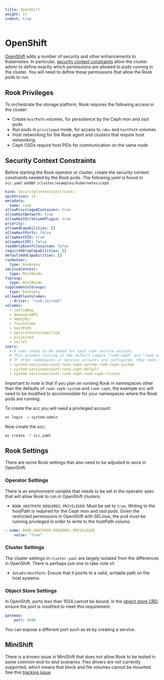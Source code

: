 ```yaml
---
title: OpenShift
weight: 17
indent: true
---
```


# OpenShift

[OpenShift](https://www.openshift.com/) adds a number of security and other enhancements to Kubernetes. In particular, [security context constraints](https://blog.openshift.com/understanding-service-accounts-sccs/) allow the cluster admin to define exactly which permissions are allowed to pods running in the cluster. You will need to define those permissions that allow the Rook pods to run. 

## Rook Privileges

To orchestrate the storage platform, Rook requires the following access in the cluster:
- Create `hostPath` volumes, for persistence by the Ceph mon and osd pods
- Run pods in `privileged` mode, for access to `/dev` and `hostPath` volumes
- Host networking for the Rook agent and clusters that require host networking
- Ceph OSDs require host PIDs for communication on the same node

## Security Context Constraints

Before starting the Rook operator or cluster, create the security context constraints needed by the Rook pods. The following yaml is found in `scc.yaml` under `/cluster/examples/kubernetes/ceph`.

```yaml
kind: SecurityContextConstraints
apiVersion: v1
metadata:
  name: rook
allowPrivilegedContainer: true
allowHostNetwork: true
allowHostDirVolumePlugin: true
priority: 
allowedCapabilities: []
allowHostPorts: false
allowHostPID: true
allowHostIPC: false
readOnlyRootFilesystem: false
requiredDropCapabilities: []
defaultAddCapabilities: []
runAsUser:
  type: RunAsAny
seLinuxContext:
  type: MustRunAs
fsGroup:
  type: MustRunAs
supplementalGroups:
  type: RunAsAny
allowedFlexVolumes: 
  - driver: "rook.io/rook"
volumes:
  - configMap
  - downwardAPI
  - emptyDir
  - flexVolume
  - hostPath
  - persistentVolumeClaim
  - projected
  - secret
users:
  # A user needs to be added for each rook service account. 
  # This assumes running in the default sample "rook-ceph" and "rook-ceph-system" namespaces.
  # If other namespaces or service accounts are configured, they need to be updated here.
  - system:serviceaccount:rook-ceph-system:rook-ceph-system
  - system:serviceaccount:rook-ceph:default
  - system:serviceaccount:rook-ceph:rook-ceph-cluster
```

Important to note is that if you plan on running Rook in namespaces other than the defaults of `rook-ceph-system` and `rook-ceph`, the example scc will need to be modified to accommodate for your namespaces where the Rook pods are running.

To create the scc you will need a privileged account:
```bash
oc login -u system:admin
```

Now create the scc:
```bash
oc create -f scc.yaml
```

## Rook Settings

There are some Rook settings that also need to be adjusted to work in OpenShift.

### Operator Settings
There is an environment variable that needs to be set in the operator spec that will allow Rook to run in OpenShift clusters.
- `ROOK_HOSTPATH_REQUIRES_PRIVILEGED`: Must be set to `true`. Writing to the hostPath is required for the Ceph mon and osd pods. Given the restricted permissions in OpenShift with SELinux, the pod must be running privileged in order to write to the hostPath volume.

```yaml
- name: ROOK_HOSTPATH_REQUIRES_PRIVILEGED
    value: "true"
```

### Cluster Settings
The cluster settings in `cluster.yaml` are largely isolated from the differences in OpenShift. There is perhaps just one to take note of:
- `dataDirHostPath`: Ensure that it points to a valid, writable path on the host systems.


### Object Store Settings
In OpenShift, ports less than 1024 cannot be bound. In the [object store CRD](object.md), ensure the port is modified to meet this requirement.
```yaml
gateway:
    port: 8080
```

You can expose a different port such as `80` by creating a service.

## MiniShift
There is a known issue in MiniShift that does not allow Rook to be tested in some common end-to-end scenarios. Flex drivers are not currently supported, which means that block and file volumes cannot be mounted. See this [tracking issue](https://github.com/minishift/minishift/issues/2387).
